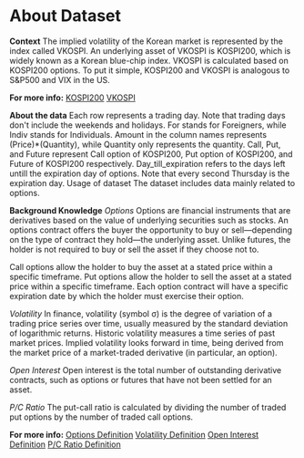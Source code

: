 # About Dataset
**Context**
The implied volatility of the Korean market is represented by the index called VKOSPI. An underlying asset of VKOSPI is KOSPI200, which is widely known as a Korean blue-chip index. VKOSPI is calculated based on KOSPI200 options. To put it simple, KOSPI200 and VKOSPI is analogous to S&P500 and VIX in the US.

**For more info:**
[KOSPI200](https://global.krx.co.kr/contents/GLB/02/0201/0201010100/GLB0201010100.jsp)
[VKOSPI](https://global.krx.co.kr/contents/GLB/02/0201/0201010100/GLB0201010100.jsp)

**About the data**
Each row represents a trading day. Note that trading days don't include the weekends and holidays.
For stands for Foreigners, while Indiv stands for Individuals.
Amount in the column names represents (Price)*(Quantity), while Quantity only represents the quantity.
Call, Put, and Future represent Call option of KOSPI200, Put option of KOSPI200, and Future of KOSPI200 respectively.
Day_till_expiration refers to the days left untill the expiration day of options. Note that every second Thursday is the expiration day.
Usage of dataset
The dataset includes data mainly related to options.

**Background Knowledge**
*Options*
Options are financial instruments that are derivatives based on the value of underlying securities such as stocks. An options contract offers the buyer the opportunity to buy or sell—depending on the type of contract they hold—the underlying asset. Unlike futures, the holder is not required to buy or sell the asset if they choose not to.

Call options allow the holder to buy the asset at a stated price within a specific timeframe.
Put options allow the holder to sell the asset at a stated price within a specific timeframe.
Each option contract will have a specific expiration date by which the holder must exercise their option.

*Volatility*
In finance, volatility (symbol σ) is the degree of variation of a trading price series over time, usually measured by the standard deviation of logarithmic returns.
Historic volatility measures a time series of past market prices. Implied volatility looks forward in time, being derived from the market price of a market-traded derivative (in particular, an option).

*Open Interest*
Open interest is the total number of outstanding derivative contracts, such as options or futures that have not been settled for an asset.

*P/C Ratio*
The put-call ratio is calculated by dividing the number of traded put options by the number of traded call options.

**For more info:**
[Options Definition](https://www.investopedia.com/terms/o/option.asp)
[Volatility Definition](https://www.investopedia.com/terms/v/volatility.asp)
[Open Interest Definition](https://www.investopedia.com/terms/o/openinterest.asp)
[P/C Ratio Definition](https://www.investopedia.com/ask/answers/06/putcallratio.asp)